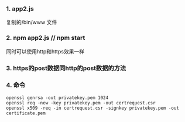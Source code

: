 
### 1. app2.js

复制的/bin/www 文件

### 2. npm app2.js // npm start

同时可以使用http和https效果一样

### 3. https的post数据同http的post数据的方法

### 4. 命令

```
openssl genrsa -out privatekey.pem 1024
openssl req -new -key privatekey.pem -out certrequest.csr
openssl x509 -req -in certrequest.csr -signkey privatekey.pem -out certificate.pem
```

